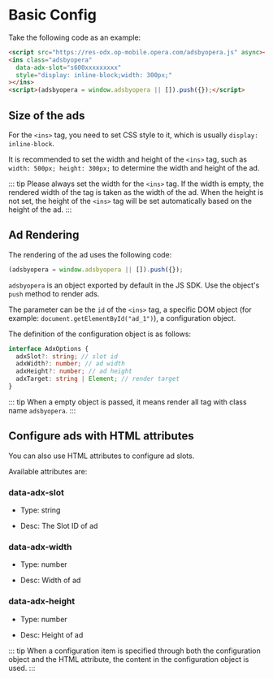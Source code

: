 # Basic Config

Take the following code as an example:

``` html
<script src="https://res-odx.op-mobile.opera.com/adsbyopera.js" async></script>
<ins class="adsbyopera"
  data-adx-slot="s600xxxxxxxxx"
  style="display: inline-block;width: 300px;"
></ins>
<script>(adsbyopera = window.adsbyopera || []).push({});</script>
```

## Size of the ads

For the ```<ins>``` tag, you need to set CSS style to it, which is usually ```display: inline-block```.

It is recommended to set the width and height of the ```<ins>``` tag, such as ```width: 500px; height: 300px;``` to determine the width and height of the ad.

::: tip
Please always set the width for the ```<ins>``` tag. If the width is empty, the rendered width of the tag is taken as the width of the ad.
When the height is not set, the height of the ```<ins>``` tag will be set automatically based on the height of the ad.
:::

## Ad Rendering

The rendering of the ad uses the following code:

``` js
(adsbyopera = window.adsbyopera || []).push({});
```

```adsbyopera``` is an object exported by default in the JS SDK. Use the object's ```push``` method to render ads.

The parameter can be the ```id``` of the ```<ins>``` tag, a specific DOM object (for example: ```document.getElementById("ad_1")```), a configuration object.

The definition of the configuration object is as follows:

``` ts
interface AdxOptions {
  adxSlot?: string; // slot id
  adxWidth?: number; // ad width
  adxHeight?: number; // ad height
  adxTarget: string | Element; // render target
}
```

::: tip
When a empty object is passed, it means render all tag with class name ```adsbyopera```.
:::

## Configure ads with HTML attributes

You can also use HTML attributes to configure ad slots.

Available attributes are:

### data-adx-slot

* Type: string

* Desc: The Slot ID of ad

### data-adx-width

* Type: number

* Desc: Width of ad

### data-adx-height

* Type: number

* Desc: Height of ad

::: tip
When a configuration item is specified through both the configuration object and the HTML attribute, the content in the configuration object is used.
:::
